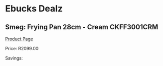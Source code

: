
# Ebucks Dealz
## Smeg: Frying Pan 28cm - Cream CKFF3001CRM
[Product Page](https://www.ebucks.com/web/shop/productSelected.do?prodId=1170691428&catId=1196428103)

Price: R2099.00

Savings: 


	